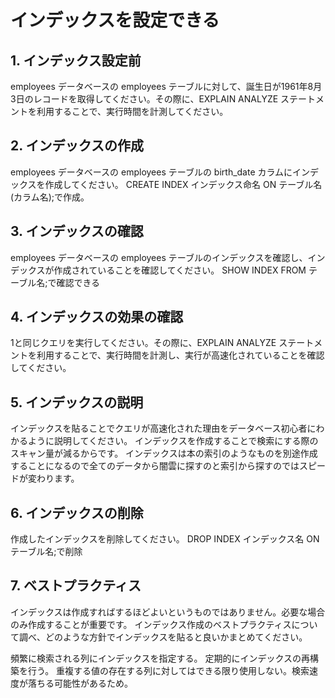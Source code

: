 # インデックスを設定できる

## 1. インデックス設定前
employees データベースの employees テーブルに対して、誕生日が1961年8月3日のレコードを取得してください。その際に、EXPLAIN ANALYZE ステートメントを利用することで、実行時間を計測してください。

## 2. インデックスの作成
employees データベースの employees テーブルの birth_date カラムにインデックスを作成してください。
CREATE INDEX インデックス命名 ON テーブル名(カラム名);で作成。

## 3. インデックスの確認
employees データベースの employees テーブルのインデックスを確認し、インデックスが作成されていることを確認してください。
SHOW INDEX FROM テーブル名;で確認できる

## 4. インデックスの効果の確認
1と同じクエリを実行してください。その際に、EXPLAIN ANALYZE ステートメントを利用することで、実行時間を計測し、実行が高速化されていることを確認してください。

## 5. インデックスの説明
インデックスを貼ることでクエリが高速化された理由をデータベース初心者にわかるように説明してください。
インデックスを作成することで検索にする際のスキャン量が減るからです。
インデックスは本の索引のようなものを別途作成することになるので全てのデータから闇雲に探すのと索引から探すのではスピードが変わります。

## 6. インデックスの削除
作成したインデックスを削除してください。
DROP INDEX インデックス名 ON テーブル名;で削除

## 7. ベストプラクティス
インデックスは作成すればするほどよいというものではありません。必要な場合のみ作成することが重要です。
インデックス作成のベストプラクティスについて調べ、どのような方針でインデックスを貼ると良いかまとめてください。

頻繁に検索される列にインデックスを指定する。
定期的にインデックスの再構築を行う。
重複する値の存在する列に対してはできる限り使用しない。検索速度が落ちる可能性があるため。